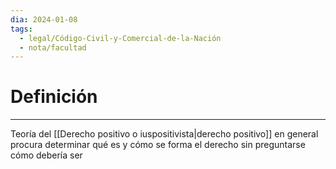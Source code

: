 ```yaml
---
dia: 2024-01-08
tags:
  - legal/Código-Civil-y-Comercial-de-la-Nación
  - nota/facultad
---
```

# Definición
---
Teoría del [[Derecho positivo o iuspositivista|derecho positivo]] en general procura determinar qué es y cómo se forma el derecho sin preguntarse cómo debería ser